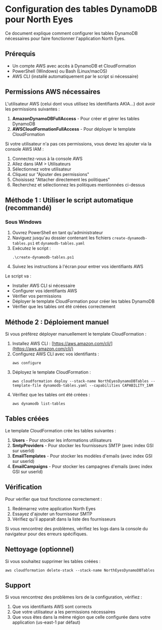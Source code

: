 # Configuration des tables DynamoDB pour North Eyes

Ce document explique comment configurer les tables DynamoDB nécessaires pour faire fonctionner l'application North Eyes.

## Prérequis

- Un compte AWS avec accès à DynamoDB et CloudFormation
- PowerShell (Windows) ou Bash (Linux/macOS)
- AWS CLI (installé automatiquement par le script si nécessaire)

## Permissions AWS nécessaires

L'utilisateur AWS (celui dont vous utilisez les identifiants AKIA...) doit avoir les permissions suivantes :

1. **AmazonDynamoDBFullAccess** - Pour créer et gérer les tables DynamoDB
2. **AWSCloudFormationFullAccess** - Pour déployer le template CloudFormation

Si votre utilisateur n'a pas ces permissions, vous devez les ajouter via la console AWS IAM :
1. Connectez-vous à la console AWS
2. Allez dans IAM > Utilisateurs
3. Sélectionnez votre utilisateur
4. Cliquez sur "Ajouter des permissions"
5. Choisissez "Attacher directement les politiques"
6. Recherchez et sélectionnez les politiques mentionnées ci-dessus

## Méthode 1 : Utiliser le script automatique (recommandé)

### Sous Windows

1. Ouvrez PowerShell en tant qu'administrateur
2. Naviguez jusqu'au dossier contenant les fichiers `create-dynamodb-tables.ps1` et `dynamodb-tables.yaml`
3. Exécutez le script : 
   ```
   .\create-dynamodb-tables.ps1
   ```
4. Suivez les instructions à l'écran pour entrer vos identifiants AWS

Le script va :
- Installer AWS CLI si nécessaire
- Configurer vos identifiants AWS
- Vérifier vos permissions
- Déployer le template CloudFormation pour créer les tables DynamoDB
- Vérifier que les tables ont été créées correctement

## Méthode 2 : Déploiement manuel

Si vous préférez déployer manuellement le template CloudFormation :

1. Installez AWS CLI : [https://aws.amazon.com/cli/](https://aws.amazon.com/cli/)
2. Configurez AWS CLI avec vos identifiants :
   ```
   aws configure
   ```
3. Déployez le template CloudFormation :
   ```
   aws cloudformation deploy --stack-name NorthEyesDynamoDBTables --template-file dynamodb-tables.yaml --capabilities CAPABILITY_IAM
   ```
4. Vérifiez que les tables ont été créées :
   ```
   aws dynamodb list-tables
   ```

## Tables créées

Le template CloudFormation crée les tables suivantes :

1. **Users** - Pour stocker les informations utilisateurs
2. **SmtpProviders** - Pour stocker les fournisseurs SMTP (avec index GSI sur userId)
3. **EmailTemplates** - Pour stocker les modèles d'emails (avec index GSI sur userId)
4. **EmailCampaigns** - Pour stocker les campagnes d'emails (avec index GSI sur userId)

## Vérification

Pour vérifier que tout fonctionne correctement :

1. Redémarrez votre application North Eyes
2. Essayez d'ajouter un fournisseur SMTP
3. Vérifiez qu'il apparaît dans la liste des fournisseurs

Si vous rencontrez des problèmes, vérifiez les logs dans la console du navigateur pour des erreurs spécifiques.

## Nettoyage (optionnel)

Si vous souhaitez supprimer les tables créées :

```
aws cloudformation delete-stack --stack-name NorthEyesDynamoDBTables
```

## Support

Si vous rencontrez des problèmes lors de la configuration, vérifiez :
1. Que vos identifiants AWS sont corrects
2. Que votre utilisateur a les permissions nécessaires
3. Que vous êtes dans la même région que celle configurée dans votre application (us-east-1 par défaut) 